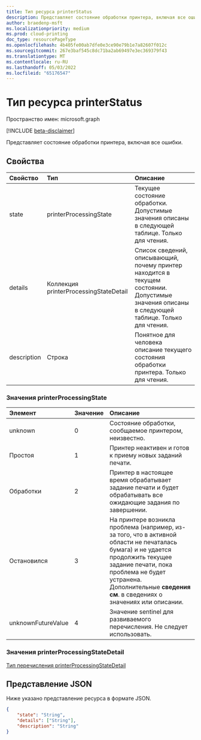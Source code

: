 ```yaml
---
title: Тип ресурса printerStatus
description: Представляет состояние обработки принтера, включая все ошибки.
author: braedenp-msft
ms.localizationpriority: medium
ms.prod: cloud-printing
doc_type: resourcePageType
ms.openlocfilehash: 4b405fe00ab7dfe0e3ce90e79b1e7a82607f012c
ms.sourcegitcommit: 267e3baf545c8dc71ba2ab69497e3ec369379f43
ms.translationtype: MT
ms.contentlocale: ru-RU
ms.lasthandoff: 05/03/2022
ms.locfileid: "65176547"
---
```

# <a name="printerstatus-resource-type"></a>Тип ресурса printerStatus

Пространство имен: microsoft.graph

[!INCLUDE [beta-disclaimer](../../includes/beta-disclaimer.md)]

Представляет состояние обработки принтера, включая все ошибки.

## <a name="properties"></a>Свойства
| Свойство     | Тип        | Описание |
|:-------------|:------------|:------------|
|state|printerProcessingState|Текущее состояние обработки. Допустимые значения описаны в следующей таблице. Только для чтения.|
|details|Коллекция printerProcessingStateDetail|Список сведений, описывающий, почему принтер находится в текущем состоянии. Допустимые значения описаны в следующей таблице. Только для чтения.|
|description|Строка|Понятное для человека описание текущего состояния обработки принтера. Только для чтения.|

### <a name="printerprocessingstate-values"></a>Значения printerProcessingState

|Элемент|Значение|Описание|
|:---|:---|:---|
|unknown|0|Состояние обработки, сообщаемое принтером, неизвестно.|
|Простоя|1|Принтер неактивен и готов к приему новых заданий печати.|
|Обработки|2|Принтер в настоящее время обрабатывает задание печати и будет обрабатывать все ожидающие задания по завершении.|
|Остановился|3|На принтере возникла проблема (например, из-за того, что в активной области не печаталась бумага) и не удается продолжить текущее задание печати, пока проблема не будет устранена. Дополнительные **сведения см**. в сведениях о  значениях или описании.|
|unknownFutureValue|4|Значение sentinel для развиваемого перечисления. Не следует использовать.|

### <a name="printerprocessingstatedetail-values"></a>Значения printerProcessingStateDetail

[Тип перечисления printerProcessingStateDetail](./printerprocessingstatedetail.md)

## <a name="json-representation"></a>Представление JSON

Ниже указано представление ресурса в формате JSON.

<!-- {
  "blockType": "resource",
  "optionalProperties": [

  ],
  "@odata.type": "microsoft.graph.printerStatus"
}-->

```json
{
    "state": "String",
    "details": ["String"],
    "description": "String"
}
```

<!-- uuid: 8fcb5dbc-d5aa-4681-8e31-b001d5168d79
2015-10-25 14:57:30 UTC -->
<!-- {
  "type": "#page.annotation",
  "description": "printerStatus resource",
  "keywords": "",
  "section": "documentation",
  "tocPath": ""
}-->

